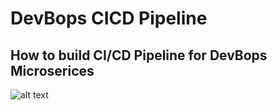 # DevBops CICD Pipeline


## How to build CI/CD Pipeline for DevBops Microserices

![alt text](https://github.com/[anishmoktan]/[DevBops_CICD_Pipeline]/blob/[main]/DevBops_Jenkins.jpg?raw=true)